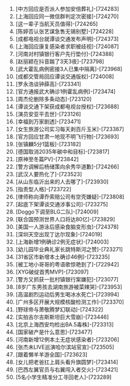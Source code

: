 
1. [中方回应是否派人参加安倍葬礼]-[724283]
1. [上海回应同一微信群判定次密接]-[724270]
1. [这一辈子当航天员值得]-[724265]
1. [陈婷否认张艺谋急售无锡别墅]-[724228]
1. [成都电视台就谭谈交通发布声明]-[724373]
1. [上海回应康复感染者求职被歧视]-[724087]
1. [河南对村镇银行客户先行垫付]-[724388]
1. [赵丽颖在抖音踹了3天3夜]-[723798]
1. [武大霍乱病例密接3人已集中隔离]-[723968]
1. [成都交管局回应谭谈交通版权]-[724008]
1. [罗永浩谈钟薛高]-[723341]
1. [官方通报武大确诊1例霍乱病例]-[723474]
1. [周杰伦删除多条动态]-[723120]
1. [谭谈交通下架获成都电视台授权]-[723688]
1. [演员安亚平去世]-[723126]
1. [幸福到万家剧透]-[723471]
1. [女生旅游公司实习每天剥百斤玉米]-[723387]
1. [官方回应甘肃一地现不明飞行物]-[723693]
1. [张镇麟5分1篮板]-[723182]
1. [德国取消2035年碳中和目标]-[723817]
1. [原神至冬篇PV]-[723842]
1. [警方调解后杨储策向余秀华道歉]-[724266]
1. [武汉人要热化了]-[723523]
1. [从山东临沂出来的人去哪了]-[723930]
1. [指责型人格]-[723722]
1. [律师称向谭乔索赔公司有空壳嫌疑]-[723808]
1. [起底下架谭谈交通涉事公司]-[723275]
1. [Doggo下调至BLG二队]-[724009]
1. [联合国预测世界人口将达80亿]-[723829]
1. [美国一人游泳后感染食脑变形虫]-[724378]
1. [深圳天空出现丁达尔现象]-[724019]
1. [上海新增1例确诊2例无症状]-[724003]
1. [幼儿园毕业典礼家长跳特斯河之赞]-[723271]
1. [31省区市新增本土确诊46例]-[723235]
1. [被工地小哥哥的粤语歌惊艳到了]-[722942]
1. [XYG破绽首秀MVP]-[723097]
1. [警方又抓获一批村镇银行案嫌犯]-[723077]
1. [8岁广东男孩去湖南旅游被菜辣哭]-[723953]
1. [高温剧烈运动后男生喝冰水死亡]-[723994]
1. [广州多区开展大规模核酸检测工作]-[723370]
1. [野球帝与萧敬腾梦幻联动]-[724322]
1. [实拍吉尔吉斯斯坦巨大雪崩]-[723446]
1. [北京上海西安均检出BA.5毒株]-[723313]
1. [国家破产是什么意思]-[723477]
1. [河南新增12例本土无症状感染者]-[723206]
1. [张杰未LIVE巡演哈尔滨站官宣]-[723505]
1. [跟着懒羊羊游全国]-[723623]
1. [女儿把老爸扛上肩头看升旗圆梦]-[723414]
1. [巴西左翼官员与右翼闯入者交火]-[723421]
1. [5名小学生精准分工寻回老人]-[723289]